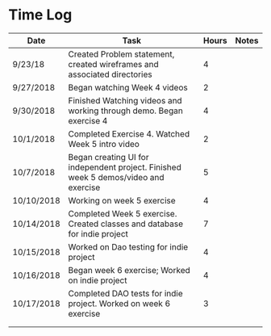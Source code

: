 # Time Log

| Date | Task | Hours | Notes|
|------|------|-------|------|
| 9/23/18| Created Problem statement, created wireframes and associated directories| 4 | |
| 9/27/2018| Began watching Week 4 videos|2| |
|9/30/2018|Finished Watching videos and working through demo. Began exercise 4|4  | |
|10/1/2018|Completed Exercise 4. Watched Week 5 intro video|2| |
|10/7/2018|Began creating UI for independent project. Finished week 5 demos/video and exercise|5||
|10/10/2018|Working on week 5 exercise| 4 | |
|10/14/2018|Completed Week 5 exercise. Created classes and database for indie project|7  | |
|10/15/2018|Worked on Dao testing for indie project|4| |
|10/16/2018|Began week 6 exercise; Worked on indie project|4| |
|10/17/2018|Completed DAO tests for indie project. Worked on week 6 exercise|3| |
|||  | |
|||  | |

